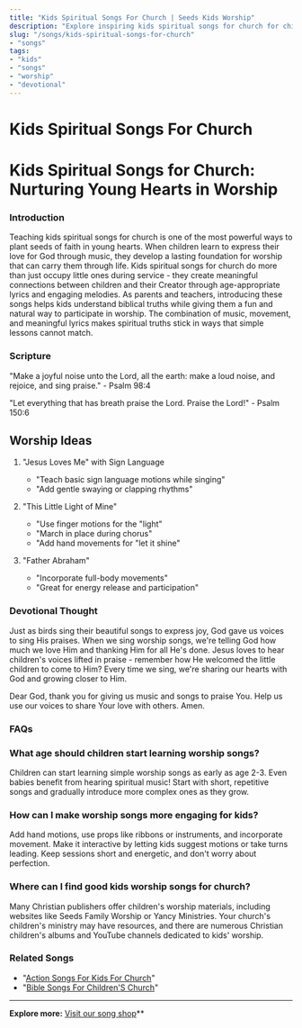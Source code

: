 ```yaml
---
title: "Kids Spiritual Songs For Church | Seeds Kids Worship"
description: "Explore inspiring kids spiritual songs for church for children's worship and faith development. Biblical music resources for families and ministry."
slug: "/songs/kids-spiritual-songs-for-church"
- "songs"
tags:
- "kids"
- "songs"
- "worship"
- "devotional"
---
```


# Kids Spiritual Songs For Church

# Kids Spiritual Songs for Church: Nurturing Young Hearts in Worship

### Introduction
Teaching kids spiritual songs for church is one of the most powerful ways to plant seeds of faith in young hearts. When children learn to express their love for God through music, they develop a lasting foundation for worship that can carry them through life. Kids spiritual songs for church do more than just occupy little ones during service - they create meaningful connections between children and their Creator through age-appropriate lyrics and engaging melodies. As parents and teachers, introducing these songs helps kids understand biblical truths while giving them a fun and natural way to participate in worship. The combination of music, movement, and meaningful lyrics makes spiritual truths stick in ways that simple lessons cannot match.

### Scripture
"Make a joyful noise unto the Lord, all the earth: make a loud noise, and rejoice, and sing praise." - Psalm 98:4

"Let everything that has breath praise the Lord. Praise the Lord!" - Psalm 150:6

## Worship Ideas
1. "Jesus Loves Me" with Sign Language
   - "Teach basic sign language motions while singing"
   - "Add gentle swaying or clapping rhythms"

2. "This Little Light of Mine"
   - "Use finger motions for the "light"
   - "March in place during chorus"
   - "Add hand movements for "let it shine"

3. "Father Abraham"
   - "Incorporate full-body movements"
   - "Great for energy release and participation"

### Devotional Thought
Just as birds sing their beautiful songs to express joy, God gave us voices to sing His praises. When we sing worship songs, we're telling God how much we love Him and thanking Him for all He's done. Jesus loves to hear children's voices lifted in praise - remember how He welcomed the little children to come to Him? Every time we sing, we're sharing our hearts with God and growing closer to Him.

Dear God, thank you for giving us music and songs to praise You. Help us use our voices to share Your love with others. Amen.

### FAQs

### What age should children start learning worship songs?
Children can start learning simple worship songs as early as age 2-3. Even babies benefit from hearing spiritual music! Start with short, repetitive songs and gradually introduce more complex ones as they grow.

### How can I make worship songs more engaging for kids?
Add hand motions, use props like ribbons or instruments, and incorporate movement. Make it interactive by letting kids suggest motions or take turns leading. Keep sessions short and energetic, and don't worry about perfection.

### Where can I find good kids worship songs for church?
Many Christian publishers offer children's worship materials, including websites like Seeds Family Worship or Yancy Ministries. Your church's children's ministry may have resources, and there are numerous Christian children's albums and YouTube channels dedicated to kids' worship.

### Related Songs

- "[Action Songs For Kids For Church](/songs/action-songs-for-kids-for-church/)"
- "[Bible Songs For Children'S Church](/songs/bible-songs-for-children-s-church/)"

---

**Explore more:** [Visit our song shop](https://seedskidsworship.com/shop)**

<!-- Schema Markup -->
<script type="application/ld+json">
{
  "@context": "https://schema.org",
  "@type": "MusicRecording",
  "name": "Kids Spiritual Songs For Church",
  "byArtist": {
    "@type": "MusicGroup",
    "name": "Seeds Kids Worship"
  },
  "isFamilyFriendly": true,
  "url": "https://seedskidsworship.com/songs/kids-spiritual-songs-for-church/"
}
</script>